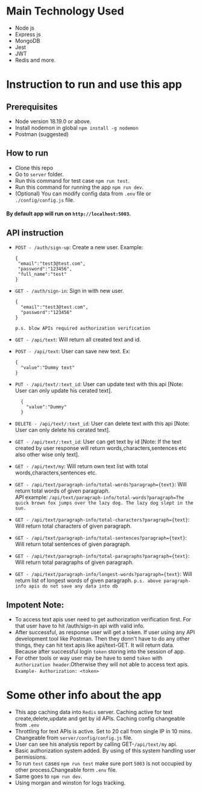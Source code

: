 # Main Technology Used

- Node js
- Express js
- MongoDB
- Jest
- JWT
- Redis and more.

# Instruction to run and use this app

## Prerequisites

- Node version 18.19.0 or above.
- Install nodemon in global `npm install -g nodemon`
- Postman (suggested)

## How to run
- Clone this repo
- Go to `server` folder.
- Run this command for test case `npm run test`. 
- Run this command for running the app `npm run dev`.
- (Optional) You can modify config data from `.env` file or `./config/config.js` file.

#### By default app will run on `http://localhost:5003`.

## API instruction  

- `POST - /auth/sign-up`: Create a new user. Example:
   ```
  {
    "email":"test3@test.com",
    "password":"123456",
    "full_name":"test"
  }
  ```
- `GET - /auth/sign-in`: Sign in with new user.
  ```
  {
    "email":"test3@test.com",
    "password":"123456"
  }
  ```

  `p.s. blow APIs required authorization verification`

- `GET - /api/text`: Will return all created text and id.
- `POST - /api/text`: User can save new text. Ex:
    ```
    {
      "value":"Dummy text"
    }
  ```
- `PUT - /api/text/:text_id`: User can update text with this api [Note: User can only update his cerated text].
  ```
    {
      "value":"Dummy"
    }
  ```
- `DELETE - /api/text/:text_id`: User can delete text with this api [Note: User can only delete his cerated text].
- `GET - /api/text/:text_id`: User can get text by id [Note: If the text created by user response will return words,characters,sentences etc also other wise only text].
- `GET - /api/text/my`: Will return own text list with total words,characters,sentences etc.
- `GET - /api/text/paragraph-info/total-words?paragraph={text}`: Will return total words of given paragraph. <br/>API example: `/api/text/paragraph-info/total-words?paragraph=The quick brown fox jumps over the lazy dog. The lazy dog slept in the sun.`
- `GET - /api/text/paragraph-info/total-characters?paragraph={text}`: Will return total characters of given paragraph.
- `GET - /api/text/paragraph-info/total-sentences?paragraph={text}`: Will return total sentences of given paragraph.
- `GET - /api/text/paragraph-info/total-paragraphs?paragraph={text}`: Will return total paragraphs of given paragraph.
- `GET - /api/text/paragraph-info/longest-words?paragraph={text}`: Will return list of longest words of given paragraph.
  `p.s. above paragraph-info apis do not save any data into db`


## Impotent Note:
- To access text apis user need to get authorization verification first. For that user have to hit /auth/sign-in api with valid info. 
- After successful, as response user will get a token. If user using any API development tool like Postman. Then they donn't have to do any other things, they can hit text apis like api/text-GET. It will return data. Because after successful login `token` storing into the session of app.
- For other tools or way user may be have to send `token` with `Authorization header`.Otherwise they will not able to access text apis.
  `Example- Authorization: <token>`


# Some other info about the app
- This app caching data into `Redis` server. Caching active for text create,delete,update and get by id APIs. Caching config changeable from `.env`
- Throttling for text APIs is active. Set to 20 call from single IP in 10 mins. Changeable from `server/config/config.js` file.
- User can see his analysis report by calling GET-`/api/text/my` api.
- Basic authorization system added. By using of this system handling user permissions.
- To run  `test` cases `npm run test` make sure port `5003` is not occupied by other process.Changeable form `.env` file.
- Same goes to `npm run dev`. 
- Using morgan and winston for logs tracking.
